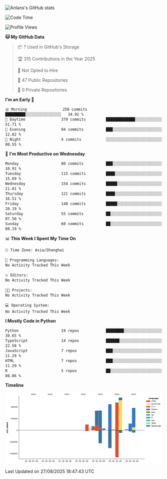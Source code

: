 <!-- ![Anlans's GitHub stats](https://github-readme-stats.vercel.app/api?username=Anlans) -->
![Anlans's GitHub stats](https://github-readme-stats.vercel.app/api?username=Anlans&rank_icon=github)

<!--START_SECTION:waka-->
![Code Time](http://img.shields.io/badge/Code%20Time-0%20secs-blue)

![Profile Views](http://img.shields.io/badge/Profile%20Views-0-blue)

**🐱 My GitHub Data** 

> 📦 ? Used in GitHub's Storage 
 > 
> 🏆 315 Contributions in the Year 2025
 > 
> 🚫 Not Opted to Hire
 > 
> 📜 47 Public Repositories 
 > 
> 🔑 0 Private Repositories 
 > 
**I'm an Early 🐤** 

```text
🌞 Morning                256 commits         █████████░░░░░░░░░░░░░░░░   34.92 % 
🌆 Daytime                379 commits         █████████████░░░░░░░░░░░░   51.71 % 
🌃 Evening                94 commits          ███░░░░░░░░░░░░░░░░░░░░░░   12.82 % 
🌙 Night                  4 commits           ░░░░░░░░░░░░░░░░░░░░░░░░░   00.55 % 
```
📅 **I'm Most Productive on Wednesday** 

```text
Monday                   80 commits          ███░░░░░░░░░░░░░░░░░░░░░░   10.91 % 
Tuesday                  115 commits         ████░░░░░░░░░░░░░░░░░░░░░   15.69 % 
Wednesday                154 commits         █████░░░░░░░░░░░░░░░░░░░░   21.01 % 
Thursday                 121 commits         ████░░░░░░░░░░░░░░░░░░░░░   16.51 % 
Friday                   148 commits         █████░░░░░░░░░░░░░░░░░░░░   20.19 % 
Saturday                 55 commits          ██░░░░░░░░░░░░░░░░░░░░░░░   07.50 % 
Sunday                   60 commits          ██░░░░░░░░░░░░░░░░░░░░░░░   08.19 % 
```


📊 **This Week I Spent My Time On** 

```text
🕑︎ Time Zone: Asia/Shanghai

💬 Programming Languages: 
No Activity Tracked This Week

🔥 Editors: 
No Activity Tracked This Week

🐱‍💻 Projects: 
No Activity Tracked This Week

💻 Operating System: 
No Activity Tracked This Week
```

**I Mostly Code in Python** 

```text
Python                   19 repos            ████████░░░░░░░░░░░░░░░░░   30.65 % 
TypeScript               14 repos            ██████░░░░░░░░░░░░░░░░░░░   22.58 % 
JavaScript               7 repos             ███░░░░░░░░░░░░░░░░░░░░░░   11.29 % 
HTML                     7 repos             ███░░░░░░░░░░░░░░░░░░░░░░   11.29 % 
R                        5 repos             ██░░░░░░░░░░░░░░░░░░░░░░░   08.06 % 
```



**Timeline**

![Lines of Code chart](https://raw.githubusercontent.com/Anlans/Anlans/main/assets/bar_graph.png)


 Last Updated on 27/08/2025 18:47:43 UTC
<!--END_SECTION:waka-->
